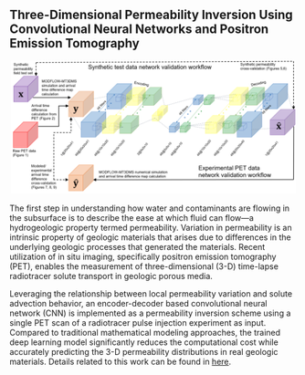 ## Three-Dimensional Permeability Inversion Using Convolutional Neural Networks and Positron Emission Tomography
<p align="center">
<img src="./figures/workflow_figv2.jpg" width="500px"></img>
</p>

The first step in understanding how water and contaminants are flowing in the subsurface is to describe the ease at which fluid can flow—a hydrogeologic property termed permeability. Variation in permeability is an intrinsic property of geologic materials that arises due to differences in the underlying geologic processes that generated the materials. Recent utilization of in situ imaging, specifically positron emission tomography (PET), enables the measurement of three-dimensional (3-D) time-lapse radiotracer solute transport in geologic porous media. 

Leveraging the relationship between local permeability variation and solute advection behavior, an encoder-decoder based convolutional neural network (CNN) is implemented as a permeability inversion scheme using a single PET scan of a radiotracer pulse injection experiment as input. Compared to traditional mathematical modeling approaches, the trained deep learning model significantly reduces the computational cost while accurately predicting the 3-D permeability distributions in real geologic materials. Details related to this work can be found in <a href="https://doi.org/10.1029/2021WR031554">here</a>.
